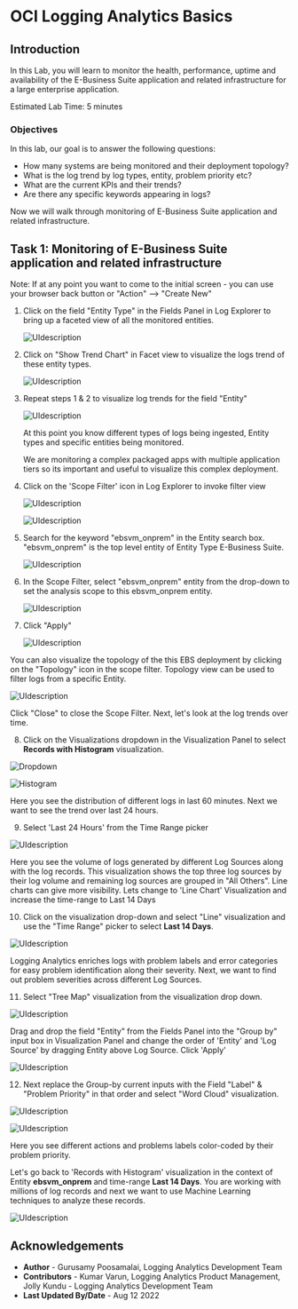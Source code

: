 # OCI Logging Analytics Basics

## Introduction

In this Lab, you will learn to monitor the health, performance, uptime and availability of the E-Business Suite application and related infrastructure for a large enterprise application.

Estimated Lab Time: 5 minutes

### Objectives
In this lab, our goal is to answer the following questions:

* How many systems are being monitored and their deployment topology?
* What is the log trend by log types, entity, problem priority etc?
* What are the current KPIs and their trends?
* Are there any specific keywords appearing in logs?

Now we will walk through monitoring of E-Business Suite application and related infrastructure.

## **Task 1:**  Monitoring of E-Business Suite application and related infrastructure

Note: If at any point you want to come to the initial screen - you can use your browser back button or "Action" --> "Create New"

1. Click on the field "Entity Type" in the Fields Panel in Log Explorer to bring up a faceted view of all the monitored entities.

   ![](images/entity-facet.png "UIdescription")

2. Click on "Show Trend Chart" in Facet view to visualize the logs trend of these entity types.

   ![](images/facet-with-trend-chart.png "UIdescription")


3. Repeat steps 1 & 2 to visualize log trends for the field "Entity"

   ![](images/entity-trend.png "UIdescription")

   At this point you know different types of logs being ingested, Entity types  and specific entities being monitored.

   We are monitoring a complex packaged apps with multiple application tiers so its important and useful to visualize this complex deployment.

4. Click on the 'Scope Filter' icon in Log Explorer to invoke filter view

   ![](images/filter.png "UIdescription")

   ![](images/scope-filter.png "UIdescription")

5. Search for the keyword "ebsvm\_onprem" in the Entity search box. "ebsvm_onprem" is the top level entity of Entity Type E-Business Suite.

   ![](images/entity-scope-filter.png "UIdescription")

6. In the Scope Filter, select "ebsvm\_onprem" entity from the drop-down to set the analysis scope to this ebsvm_onprem entity.

   ![](images/entity-scope-filter-enter.png "UIdescription")

7. Click "Apply"

   ![](images/ebs-filtered.png "UIdescription")

  You can also visualize the topology of the this EBS deployment by clicking on the "Topology" icon in the scope filter. Topology view can be used to filter logs from a specific Entity.

   ![](images/invoke-topo.gif "UIdescription")

  Click "Close" to close the Scope Filter. Next, let's look at the log trends over time.

8. Click on the Visualizations dropdown in the Visualization Panel to select **Records with Histogram** visualization.

  ![](images/histogram.png "Dropdown")

  ![](images/histogram1.png "Histogram")

  Here you see the distribution of different logs in last 60 minutes. Next we want to see the trend over last 24 hours.

9. Select 'Last 24 Hours' from the Time Range picker

  ![](images/time-picker.png "UIdescription")

  Here you see the volume of logs generated by different Log Sources along with the log records. This visualization shows the top three log sources by their log volume and remaining log sources are grouped in "All Others". Line charts can give more visibility. Lets change to 'Line Chart' Visualization and increase the time-range to Last 14 Days

10. Click on the visualization drop-down and select "Line" visualization and use the "Time Range" picker to select **Last 14 Days**.

  ![](images/line-chart-14-days.png "UIdescription")

   Logging Analytics enriches logs with problem labels and error categories for easy problem identification along their severity. Next, we want to find out problem severities across different Log Sources.

11. Select "Tree Map" visualization from the visualization drop down.

  ![](images/tree-chart-log-source1.png "UIdescription")

  Drag and drop the field "Entity" from the Fields Panel into the "Group by" input box in Visualization Panel and change the order of 'Entity' and 'Log Source' by dragging Entity above Log Source. Click 'Apply'

  ![](images/tree-map-entity-log-source1.png "UIdescription")

12. Next replace the Group-by current inputs with the Field "Label" & "Problem Priority" in that order and select "Word Cloud" visualization.

  ![](images/prep-for-word-cloud.png "UIdescription")

  ![](images/word-cloud.png "UIdescription")

  Here you see different actions and problems labels color-coded by their problem priority.

  Let's go back to 'Records with Histogram' visualization in the context of Entity **ebsvm_onprem** and time-range **Last 14 Days**. You are working with millions of log records and next we want to use Machine Learning techniques to analyze these records.

  ![](images/cluster-start.png "UIdescription")

## Acknowledgements
* **Author** - Gurusamy Poosamalai, Logging Analytics Development Team
* **Contributors** -  Kumar Varun, Logging Analytics Product Management, Jolly Kundu - Logging Analytics Development Team
* **Last Updated By/Date** - Aug 12 2022
